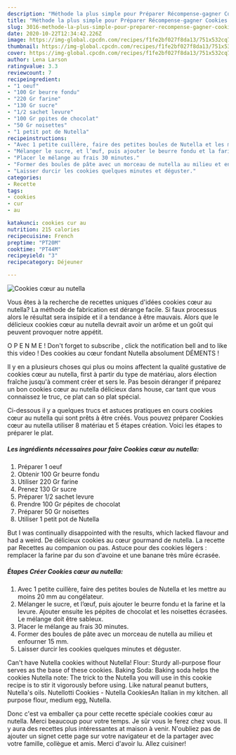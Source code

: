 ```yaml
---
description: "Méthode la plus simple pour Préparer Récompense-gagner Cookies cœur au nutella"
title: "Méthode la plus simple pour Préparer Récompense-gagner Cookies cœur au nutella"
slug: 3016-methode-la-plus-simple-pour-preparer-recompense-gagner-cookies-cour-au-nutella
date: 2020-10-22T12:34:42.226Z
image: https://img-global.cpcdn.com/recipes/f1fe2bf027f8da13/751x532cq70/cookies-coeur-au-nutella-photo-principale-de-la-recette.jpg
thumbnail: https://img-global.cpcdn.com/recipes/f1fe2bf027f8da13/751x532cq70/cookies-coeur-au-nutella-photo-principale-de-la-recette.jpg
cover: https://img-global.cpcdn.com/recipes/f1fe2bf027f8da13/751x532cq70/cookies-coeur-au-nutella-photo-principale-de-la-recette.jpg
author: Lena Larson
ratingvalue: 3.3
reviewcount: 7
recipeingredient:
- "1 oeuf"
- "100 Gr beurre fondu"
- "220 Gr farine"
- "130 Gr sucre"
- "1/2 sachet levure"
- "100 Gr ppites de chocolat"
- "50 Gr noisettes"
- "1 petit pot de Nutella"
recipeinstructions:
- "Avec 1 petite cuillère, faire des petites boules de Nutella et les mettre au moins 20 mm au congélateur."
- "Mélanger le sucre, et l’œuf, puis ajouter le beurre fondu et la farine et la levure. Ajouter ensuite les pépites de chocolat et les noisettes écrasées. Le mélange doit être sableux."
- "Placer le mélange au frais 30 minutes."
- "Former des boules de pâte avec un morceau de nutella au milieu et enfourner 15 mm."
- "Laisser durcir les cookies quelques minutes et déguster."
categories:
- Recette
tags:
- cookies
- cur
- au

katakunci: cookies cur au 
nutrition: 215 calories
recipecuisine: French
preptime: "PT20M"
cooktime: "PT44M"
recipeyield: "3"
recipecategory: Déjeuner

---
```



![Cookies cœur au nutella](https://img-global.cpcdn.com/recipes/f1fe2bf027f8da13/751x532cq70/cookies-coeur-au-nutella-photo-principale-de-la-recette.jpg)

Vous êtes à la recherche de recettes uniques d'idées cookies cœur au nutella? La méthode de fabrication est dérange facile. Si faux processus alors le résultat sera insipide et il a tendance à être mauvais. Alors que le délicieux cookies cœur au nutella devrait avoir un arôme et un goût qui peuvent provoquer notre appétit.

O P E N M E ! Don&#39;t forget to subscribe , click the notification bell and to like this video ! Des cookies au cœur fondant Nutella absolument DÉMENTS !

Il y en a plusieurs choses qui plus ou moins affectent la qualité gustative de cookies cœur au nutella, first à partir du type de matériau, alors élection fraîche jusqu'à comment créer et sers le. Pas besoin déranger if préparez un bon cookies cœur au nutella délicieux dans house, car tant que vous connaissez le truc, ce plat can so plat spécial.


Ci-dessous il y a quelques trucs et astuces pratiques en cours cookies cœur au nutella qui sont prêts à être créés. Vous pouvez préparer Cookies cœur au nutella utiliser 8 matériau et 5 étapes création. Voici les étapes to préparer le plat.

<!--inarticleads1-->

##### Les ingrédients nécessaires pour faire Cookies cœur au nutella:

1. Préparer 1 oeuf
1. Obtenir 100 Gr beurre fondu
1. Utiliser 220 Gr farine
1. Prenez 130 Gr sucre
1. Préparer 1/2 sachet levure
1. Prendre 100 Gr pépites de chocolat
1. Préparer 50 Gr noisettes
1. Utiliser 1 petit pot de Nutella


But I was continually disappointed with the results, which lacked flavour and had a weird. De délicieux cookies au cœur gourmand de nutella. La recette par Recettes au companion ou pas. Astuce pour des cookies légers : remplacer la farine par du son d&#39;avoine et une banane très mûre écrasée. 

<!--inarticleads2-->

##### Étapes Créer Cookies cœur au nutella:

1. Avec 1 petite cuillère, faire des petites boules de Nutella et les mettre au moins 20 mm au congélateur.
1. Mélanger le sucre, et l’œuf, puis ajouter le beurre fondu et la farine et la levure. Ajouter ensuite les pépites de chocolat et les noisettes écrasées. Le mélange doit être sableux.
1. Placer le mélange au frais 30 minutes.
1. Former des boules de pâte avec un morceau de nutella au milieu et enfourner 15 mm.
1. Laisser durcir les cookies quelques minutes et déguster.


Can&#39;t have Nutella cookies without Nutella! Flour: Sturdy all-purpose flour serves as the base of these cookies. Baking Soda: Baking soda helps the cookies Nutella note: The trick to the Nutella you will use in this cookie recipe is to stir it vigorously before using. Like natural peanut butters, Nutella&#39;s oils. Nutellotti Cookies - Nutella CookiesAn Italian in my kitchen. all purpose flour, medium egg, Nutella. 


Donc c'est va emballer ça pour cette recette spéciale cookies cœur au nutella. Merci beaucoup pour votre temps. Je sûr vous le ferez chez vous. Il y aura des recettes plus  intéressantes at maison à venir. N'oubliez pas de ajouter un signet cette page sur votre navigateur et de la partager avec votre famille, collègue et amis. Merci d'avoir lu. Allez cuisiner!
